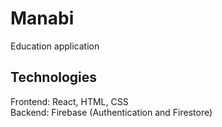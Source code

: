 # Manabi

Education application

## Technologies
Frontend: React, HTML, CSS <br />
Backend: Firebase (Authentication and Firestore)
